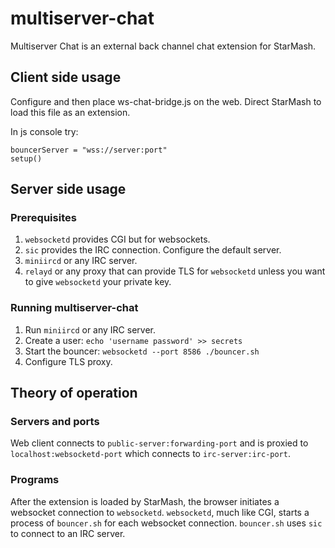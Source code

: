 # multiserver-chat

Multiserver Chat is an external back channel chat extension for StarMash.

## Client side usage

Configure and then place ws-chat-bridge.js on the web. Direct StarMash to load this file as an extension.

In js console try:

    bouncerServer = "wss://server:port"
    setup()

## Server side usage

### Prerequisites

1. `websocketd` provides CGI but for websockets.
2. `sic` provides the IRC connection. Configure the default server.
3. `miniircd` or any IRC server.
4. `relayd` or any proxy that can provide TLS for `websocketd` unless you want to give `websocketd` your private key.

### Running multiserver-chat

1. Run `miniircd` or any IRC server.
2. Create a user: `echo 'username password' >> secrets`
3. Start the bouncer: `websocketd --port 8586 ./bouncer.sh`
4. Configure TLS proxy.


## Theory of operation

### Servers and ports

Web client connects to `public-server:forwarding-port` and is proxied to `localhost:websocketd-port` which connects to `irc-server:irc-port`.

### Programs

After the extension is loaded by StarMash, the browser initiates a websocket connection to `websocketd`.
`websocketd`, much like CGI, starts a process of `bouncer.sh` for each websocket connection.
`bouncer.sh` uses `sic` to connect to an IRC server.

